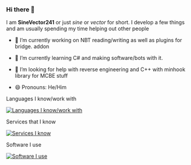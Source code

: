### Hi there 👋

I am **SineVector241** or just *sine* or *vector* for short. I develop a few things and am usually spending my time helping out other people

- 🔭 I’m currently working on NBT reading/writing as well as plugins for bridge. addon
- 🌱 I’m currently learning C# and making software/bots with it.
- 🤔 I’m looking for help with reverse engineering and C++ with minhook library for MCBE stuff

- 😄 Pronouns: He/Him

Languages I know/work with

[![Languages I know/work with](https://skills.thijs.gg/icons?i=cs,dotnet,java,nodejs,js,ts,py,css,html,vue,bash)](https://skills.thijs.gg)

Services that I know

[![Services I know](https://skills.thijs.gg/icons?i=mysql,sqlite,discord,azure)](https://skills.thijs.gg)

Software I use

[![Software I use](https://skills.thijs.gg/icons?i=visualstudio,vscode,blender,unity)](https://skills.thijs.gg)
